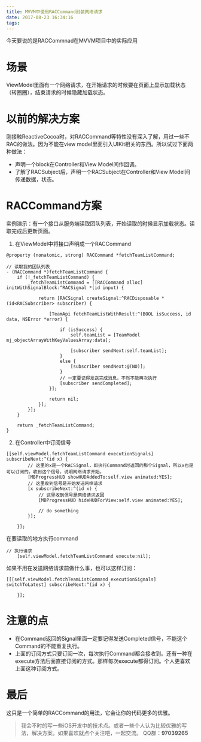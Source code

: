 ```yaml
---
title: MVVM中使用RACCommand封装网络请求
date: 2017-08-23 16:34:16
tags:
---
```

今天要说的是RACCommnad在MVVM项目中的实际应用

# 场景
ViewModel里面有一个网络请求，在开始请求的时候要在页面上显示加载状态（转圈圈），结束请求的时候隐藏加载状态。

# 以前的解决方案
刚接触ReactiveCocoa时，对RACCommand等特性没有深入了解，用过一些不RAC的做法。因为不能在view model里面引入UIKit相关的东西。所以试过下面两种做法：
* 声明一个block在Controller和View Model间作回调。
* 了解了RACSubject后，声明一个RACSubject在Controller和View Model间传递数据，状态。

# RACCommand方案
实例演示：有一个接口从服务端读取团队列表，开始读取的时候显示加载状态。读取完成后更新页面。

1. 在ViewModel中将接口声明成一个RACCommand
```
@property (nonatomic, strong) RACCommand *fetchTeamListCommand;
```
```
// 读取我的团队列表
- (RACCommand *)fetchTeamListCommand {
    if (!_fetchTeamListCommand) {
        _fetchTeamListCommand = [[RACCommand alloc] initWithSignalBlock:^RACSignal *(id input) {

            return [RACSignal createSignal:^RACDisposable *(id<RACSubscriber> subscriber) {

                [TeamApi fetchTeamListWithResult:^(BOOL isSuccess, id data, NSError *error) {

                    if (isSuccess) {
                        self.teamList = [TeamModel mj_objectArrayWithKeyValuesArray:data];

                        [subscriber sendNext:self.teamList];
                    }
                    else {
                        [subscriber sendNext:@(NO)];
                    }
                    // 一定要记得发送完成消息，不然不能再次执行
                    [subscriber sendCompleted];
                }];

                return nil;
            }];
        }];
    }

    return _fetchTeamListCommand;
}
```

2. 在Controller中订阅信号
```
[[self.viewModel.fetchTeamListCommand executionSignals] subscribeNext:^(id x) {
        // 这里的x是一个RACSignal，即执行Command时返回的那个Signal，所以x也是可以订阅的。收到这个信号，说明网络请求开始。
        [MBProgressHUD showHUDAddedTo:self.view animated:YES];
        // 这里收到信号是开始发送网络请求
        [x subscribeNext:^(id x) {
            // 这里收到信号是网络请求返回
            [MBProgressHUD hideHUDForView:self.view animated:YES];

            // do something            
        }];

    }];
```
在要读取的地方执行command
```
// 执行请求
    [self.viewModel.fetchTeamListCommand execute:nil];
```
如果不用在发送网络请求前做什么事，也可以这样订阅：
```
[[[self.viewModel.fetchTeamListCommand executionSignals] switchToLatest] subscribeNext:^(id x) {

    }];
```

# 注意的点
* 在Command返回的Signal里面一定要记得发送Completed信号，不能这个Command的不能重复执行。
* 上面的订阅方式只要订阅一次，每次执行Command都会接收到。还有一种在execute方法后面直接订阅的方式。那样每次execute都得订阅。个人更喜欢上面这种订阅方式。

# 最后
这只是一个简单的RACCommand的用法，它会让你的代码更多的优雅。
> 我会不时的写一些iOS开发中的技术点。或者一些个人认为比较优雅的写法，解决方案。如果喜欢就点个关注吧，一起交流。
QQ群：**97039265**
